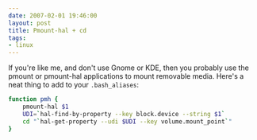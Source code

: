 ```yaml
---
date: 2007-02-01 19:46:00
layout: post
title: Pmount-hal + cd
tags:
- linux
---
```


If you're like me, and don't use Gnome or KDE, then you probably use the pmount
or pmount-hal applications to mount removable media. Here's a neat thing to add
to your `.bash_aliases`:

```bash
function pmh {
    pmount-hal $1
    UDI=`hal-find-by-property --key block.device --string $1`
    cd "`hal-get-property --udi $UDI --key volume.mount_point`"
}
```
